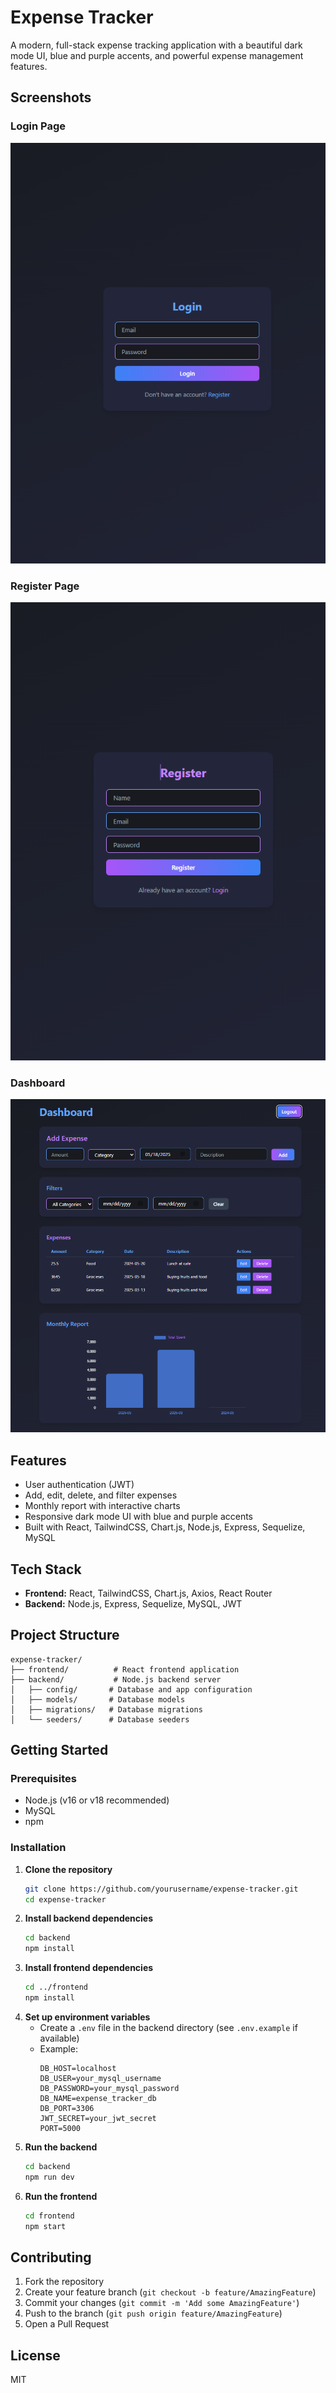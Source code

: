 # Expense Tracker

A modern, full-stack expense tracking application with a beautiful dark mode UI, blue and purple accents, and powerful expense management features.

## Screenshots

### Login Page
![Login Page](./frontend/screenshots/login.png)

### Register Page
![Register Page](./frontend/screenshots/register.png)

### Dashboard
![Dashboard](./frontend/screenshots/dashboard.png)

## Features

- User authentication (JWT)
- Add, edit, delete, and filter expenses
- Monthly report with interactive charts
- Responsive dark mode UI with blue and purple accents
- Built with React, TailwindCSS, Chart.js, Node.js, Express, Sequelize, MySQL

## Tech Stack

- **Frontend:** React, TailwindCSS, Chart.js, Axios, React Router
- **Backend:** Node.js, Express, Sequelize, MySQL, JWT

## Project Structure

```
expense-tracker/
├── frontend/          # React frontend application
├── backend/           # Node.js backend server
│   ├── config/       # Database and app configuration
│   ├── models/       # Database models
│   ├── migrations/   # Database migrations
│   └── seeders/      # Database seeders
```

## Getting Started

### Prerequisites
- Node.js (v16 or v18 recommended)
- MySQL
- npm

### Installation

1. **Clone the repository**
   ```bash
   git clone https://github.com/yourusername/expense-tracker.git
   cd expense-tracker
   ```
2. **Install backend dependencies**
   ```bash
   cd backend
   npm install
   ```
3. **Install frontend dependencies**
   ```bash
   cd ../frontend
   npm install
   ```
4. **Set up environment variables**
   - Create a `.env` file in the backend directory (see `.env.example` if available)
   - Example:
     ```
     DB_HOST=localhost
     DB_USER=your_mysql_username
     DB_PASSWORD=your_mysql_password
     DB_NAME=expense_tracker_db
     DB_PORT=3306
     JWT_SECRET=your_jwt_secret
     PORT=5000
     ```
5. **Run the backend**
   ```bash
   cd backend
   npm run dev
   ```
6. **Run the frontend**
   ```bash
   cd frontend
   npm start
   ```

## Contributing

1. Fork the repository
2. Create your feature branch (`git checkout -b feature/AmazingFeature`)
3. Commit your changes (`git commit -m 'Add some AmazingFeature'`)
4. Push to the branch (`git push origin feature/AmazingFeature`)
5. Open a Pull Request

## License

MIT 